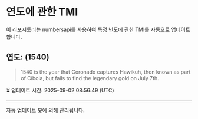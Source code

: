 
# 연도에 관한 TMI

이 리포지토리는 numbersapi를 사용하여 특정 년도에 관한 TMI를 자동으로 업데이트합니다.

## 연도: (1540)
> 1540 is the year that Coronado captures Hawikuh, then known as part of Cíbola, but fails to find the legendary gold on July 7th.

⏳ 업데이트 시간: 2025-09-02 08:56:49 (UTC)

---
자동 업데이트 봇에 의해 관리됩니다.
